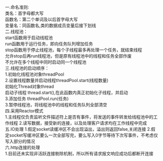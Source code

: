 一.命名准则:  
    类名：首字母都大写  
    函数名：第二个单词及以后首字母大写  
    变量名：同函数名,类的数据成员变量后接下划线  
二.线程池：  
    start函数用于启动线程池  
    run函数用于运行任务，即向任务队列增加任务  
    stop函数用于停止线程池，每个子线程最多再处理一个任务，就结束线程  
    允许stop后再run线程池，但是原有线程池中的线程和任务全部作废  
    不允许在多个线程中同时启动同一个线程池  
三.线程池的启动顺序：  
    1.初始化线程池对象threadPool  
    2.设置线程数量并启动线程threadPool.start(线程数量)  
        初始化Thread对象thread  
        启动子线程 thread.start(),在此函数内真正初始化子线程，并启动  
    3.添加任务 threadPool.run(任务)  
    3.暂停线程池，将线程池中的线程和任务队列全部清空  
四.采用Reactor模式  
    1.主线程仅负责监听文件描述符上是否有事件，将发送的事件转发给线程池中的工作线程
    2.读写数据，接受新的连接，以及处理客户请求均在工作线程中完成  
五.IO处理
    1.假定socket读缓冲区不会出现溢出，溢出则返回false,关闭连接
    2.假定socket写缓冲区要么一次全部写完，要么写入0字节等待下次写事件，不考虑仅写入部分的情况  
六.http连接的处理  
    1.目前还未实现非活跃连接剔除机制，所以所有请求报文响应成功后都断开连接  
    